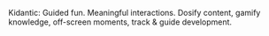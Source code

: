 Kidantic: Guided fun. Meaningful interactions.
Dosify content, gamify knowledge, off-screen moments, track & guide development.
